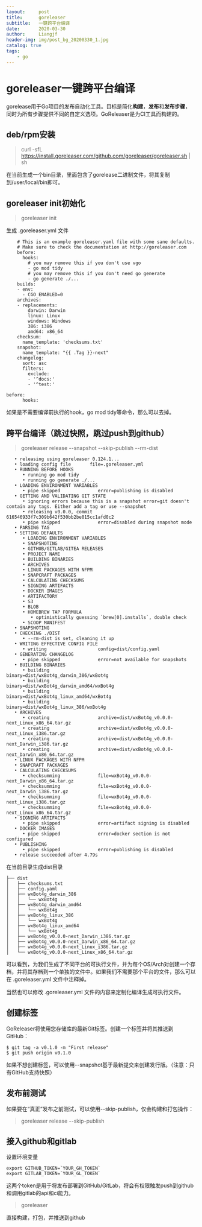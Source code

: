 ```yaml
---
layout:     post                  
title:      goreleaser
subtitle:   一键跨平台编译
date:       2020-03-30
author:     Liangjf
header-img: img/post_bg_20200330_1.jpg
catalog: true                      
tags:                       
    - go
---
```


# goreleaser一键跨平台编译

gorelease用于Go项目的发布自动化工具。目标是简化**构建**，**发布**和**发布步骤**，同时为所有步骤提供不同的自定义选项。GoReleaser是为CI工具而构建的。

## deb/rpm安装

> curl -sfL https://install.goreleaser.com/github.com/goreleaser/goreleaser.sh | sh

在当前生成一个bin目录，里面包含了gorelease二进制文件，将其复制到/user/local/bin即可。

## goreleaser init初始化
> goreleaser init

生成 .goreleaser.yml 文件

	    # This is an example goreleaser.yaml file with some sane defaults.
	    # Make sure to check the documentation at http://goreleaser.com
	    before:
	      hooks:
	        # you may remove this if you don't use vgo
	        - go mod tidy
	        # you may remove this if you don't need go generate
	        - go generate ./...
	    builds:
	    - env:
	      - CGO_ENABLED=0
	    archives:
	    - replacements:
	        darwin: Darwin
	        linux: Linux
	        windows: Windows
	        386: i386
	        amd64: x86_64
	    checksum:
	      name_template: 'checksums.txt'
	    snapshot:
	      name_template: "{{ .Tag }}-next"
	    changelog:
	      sort: asc
	      filters:
	        exclude:
	        - '^docs:'
	        - '^test:'
	
	before:
	      hooks:
      
如果是不需要编译前执行的hook，go mod tidy等命令，那么可以去掉。
      
## 跨平台编译（跳过快照，跳过push到github）
> goreleaser release --snapshot --skip-publish --rm-dist

       • releasing using goreleaser 0.124.1...
       • loading config file       file=.goreleaser.yml
       • RUNNING BEFORE HOOKS
          • running go mod tidy
          • running go generate ./...
       • LOADING ENVIRONMENT VARIABLES
          • pipe skipped              error=publishing is disabled
       • GETTING AND VALIDATING GIT STATE
          • ignoring errors because this is a snapshot error=git doesn't contain any tags. Either add a tag or use --snapshot
          • releasing v0.0.0, commit 616546933f7c309b642f530bb2be015cc1afd0c2
          • pipe skipped              error=disabled during snapshot mode
       • PARSING TAG      
       • SETTING DEFAULTS 
          • LOADING ENVIRONMENT VARIABLES
          • SNAPSHOTING      
          • GITHUB/GITLAB/GITEA RELEASES
          • PROJECT NAME     
          • BUILDING BINARIES
          • ARCHIVES         
          • LINUX PACKAGES WITH NFPM
          • SNAPCRAFT PACKAGES
          • CALCULATING CHECKSUMS
          • SIGNING ARTIFACTS
          • DOCKER IMAGES    
          • ARTIFACTORY      
          • S3               
          • BLOB             
          • HOMEBREW TAP FORMULA
             • optimistically guessing `brew[0].installs`, double check
          • SCOOP MANIFEST   
       • SNAPSHOTING      
       • CHECKING ./DIST  
          • --rm-dist is set, cleaning it up
       • WRITING EFFECTIVE CONFIG FILE
          • writing                   config=dist/config.yaml
       • GENERATING CHANGELOG
          • pipe skipped              error=not available for snapshots
       • BUILDING BINARIES
          • building                  binary=dist/wxBot4g_darwin_386/wxBot4g
          • building                  binary=dist/wxBot4g_darwin_amd64/wxBot4g
          • building                  binary=dist/wxBot4g_linux_amd64/wxBot4g
          • building                  binary=dist/wxBot4g_linux_386/wxBot4g
       • ARCHIVES         
          • creating                  archive=dist/wxBot4g_v0.0.0-next_Linux_x86_64.tar.gz
          • creating                  archive=dist/wxBot4g_v0.0.0-next_Linux_i386.tar.gz
          • creating                  archive=dist/wxBot4g_v0.0.0-next_Darwin_i386.tar.gz
          • creating                  archive=dist/wxBot4g_v0.0.0-next_Darwin_x86_64.tar.gz
       • LINUX PACKAGES WITH NFPM
       • SNAPCRAFT PACKAGES
       • CALCULATING CHECKSUMS
          • checksumming              file=wxBot4g_v0.0.0-next_Darwin_x86_64.tar.gz
          • checksumming              file=wxBot4g_v0.0.0-next_Darwin_i386.tar.gz
          • checksumming              file=wxBot4g_v0.0.0-next_Linux_i386.tar.gz
          • checksumming              file=wxBot4g_v0.0.0-next_Linux_x86_64.tar.gz
       • SIGNING ARTIFACTS
          • pipe skipped              error=artifact signing is disabled
       • DOCKER IMAGES    
          • pipe skipped              error=docker section is not configured
       • PUBLISHING       
          • pipe skipped              error=publishing is disabled
       • release succeeded after 4.79s

在当前目录生成dist目录

    ├── dist
    │   ├── checksums.txt
    │   ├── config.yaml
    │   ├── wxBot4g_darwin_386
    │   │   └── wxBot4g
    │   ├── wxBot4g_darwin_amd64
    │   │   └── wxBot4g
    │   ├── wxBot4g_linux_386
    │   │   └── wxBot4g
    │   ├── wxBot4g_linux_amd64
    │   │   └── wxBot4g
    │   ├── wxBot4g_v0.0.0-next_Darwin_i386.tar.gz
    │   ├── wxBot4g_v0.0.0-next_Darwin_x86_64.tar.gz
    │   ├── wxBot4g_v0.0.0-next_Linux_i386.tar.gz
    │   └── wxBot4g_v0.0.0-next_Linux_x86_64.tar.gz

可以看到，为我们生成了不同平台的可执行文件，并为每个OS/Arch对创建一个存档，并将其存档到一个单独的文件中。如果我们不需要那个平台的文件，那么可以在 .goreleaser.yml 文件中注释掉。

当然也可以修改 .goreleaser.yml 文件的内容来定制化编译生成可执行文件。


## 创建标签
GoReleaser将使用您存储库的最新Git标签。创建一个标签并将其推送到GitHub：

	$ git tag -a v0.1.0 -m "First release"
	$ git push origin v0.1.0

如果不想创建标签，可以使用--snapshot基于最新提交来创建发行版。（注意：只有GitHub支持快照）


## 发布前测试
如果要在“真正”发布之前测试，可以使用--skip-publish，仅会构建和打包操作：

> goreleaser release --skip-publish


## 接入github和gitlab

设置环境变量

	export GITHUB_TOKEN=`YOUR_GH_TOKEN`
	export GITLAB_TOKEN=`YOUR_GL_TOKEN`

这两个token是用于将发布部署到GitHub/GitLab，将会有权限触发push到github和调用gitlab的api和ci能力。

> goreleaser

直接构建，打包，并推送到github


